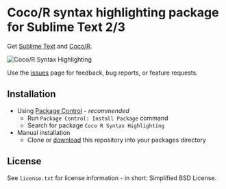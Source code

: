 
# Coco/R syntax highlighting package for Sublime Text 2/3

Get [Sublime Text](http://www.sublimetext.com/) and [Coco/R](http://www.ssw.uni-linz.ac.at/coco/).

![Coco/R Syntax Highlighting](https://github.com/mschoebel/cocosyntax/wiki/cocor_syntaxhighlighting.png)

Use the [issues](https://github.com/mschoebel/cocosyntax/issues) page for feedback, bug reports, or feature requests.

## Installation

* Using [Package Control](http://wbond.net/sublime_packages/package_control) - *recommended*  
  - Run `Package Control: Install Package` command
  - Search for package `Coco R Syntax Highlighting`
* Manual installation
  - Clone or [download](https://github.com/mschoebel/cocosyntax/archive/master.zip) this repository into your packages directory

## License 

See `license.txt` for license information - in short: Simplified BSD License.
